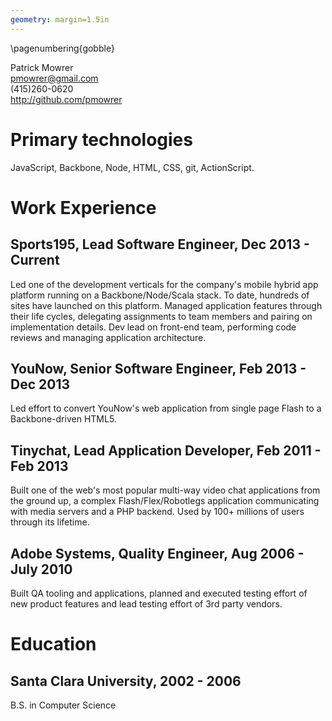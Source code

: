 ```yaml
---
geometry: margin=1.5in
---
```

\pagenumbering{gobble}

Patrick Mowrer  
<pmowrer@gmail.com>  
(415)260-0620   
<http://github.com/pmowrer>

# Primary technologies
JavaScript, Backbone, Node, HTML, CSS, git, ActionScript.

# Work Experience

## Sports195, Lead Software Engineer, Dec 2013 - Current
Led one of the development verticals for the company's mobile hybrid app platform running on a Backbone/Node/Scala stack. To date, hundreds of sites have launched on this platform. Managed application features through their life cycles, delegating assignments to team members and pairing on implementation details. Dev lead on front-end team, performing code reviews and managing application architecture. 

## YouNow, Senior Software Engineer, Feb 2013 - Dec 2013
Led effort to convert YouNow's web application from single page Flash to a Backbone-driven HTML5.

## Tinychat, Lead Application Developer, Feb 2011 - Feb 2013
Built one of the web's most popular multi-way video chat applications from the ground up, a complex Flash/Flex/Robotlegs application communicating with media servers and a PHP backend. Used by 100+ millions of users through its lifetime. 

## Adobe Systems, Quality Engineer, Aug 2006 - July 2010
Built QA tooling and applications, planned and executed testing effort of new product features and lead testing effort of 3rd party vendors.

# Education

## Santa Clara University, 2002 - 2006 
B.S. in Computer Science

